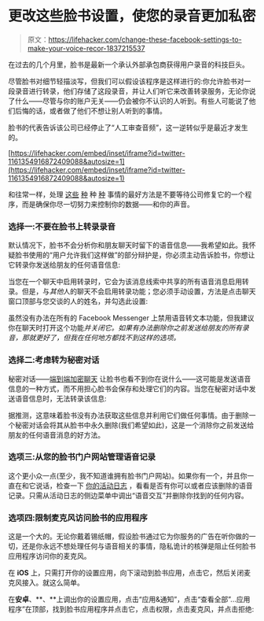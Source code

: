 # 更改这些脸书设置，使您的录音更加私密

> 原文：<https://lifehacker.com/change-these-facebook-settings-to-make-your-voice-recor-1837215537>

在过去的几个月里，脸书是最新一个承认外部承包商获得用户录音的科技巨头。



尽管脸书对细节轻描淡写，但我们可以假设该程序是这样进行的:你允许脸书对一段录音进行转录，他们存储了这段录音，并让人们听它来改善转录服务，无论你说了什么——尽管与你的账户无关——仍会被你不认识的人听到。有些人可能说了他们后悔的话，或者做了他们不想让别人听到的事情。

脸书的代表告诉该公司已经停止了“人工审查音频”，这一逆转似乎是最近才发生的。

 [https://lifehacker.com/embed/inset/iframe?id=twitter-1161354916872409088&autosize=1](https://lifehacker.com/embed/inset/iframe?id=twitter-1161354916872409088&autosize=1) 

和往常一样，处理 [这些](https://lifehacker.com/how-to-prevent-google-from-saving-your-voice-recordings-1834414389) [种](https://lifehacker.com/prevent-amazon-from-eavesdropping-on-your-alexa-convers-1833974108) 种 [种](https://lifehacker.com/microsoft-is-eavesdropping-on-your-skype-and-cortana-ac-1837028869) 事情的最好方法是不要等待公司修复它的一个程序，而是确保你尽一切努力来控制你的数据——和你的声音。

### 选择一:不要在脸书上转录录音

默认情况下，脸书不会分析你和朋友聊天时留下的语音信息——我希望如此。我怀疑脸书使用的“用户允许我们这样做”的部分辩护是，你必须主动告诉脸书，你想让它转录你发送给朋友的任何语音信息:

当您在一个聊天中启用转录时，它会为该消息线索中共享的所有语音消息启用转录。但是，与*其他*人的聊天不会启用转录功能；您必须手动设置，方法是点击聊天窗口顶部与您交谈的人的姓名，并勾选此设置:

虽然没有办法在所有的 Facebook Messenger 上禁用语音转文本功能，但我建议你在聊天时打开这个功能*并关闭它。如果有办法删除你之前发送给朋友的所有录音，那就更好了，但我在任何地方都找不到这样的选项。*

### 选择二:考虑转为秘密对话

秘密对话——[端到端加密聊天](https://www.facebook.com/help/messenger-app/1084673321594605/) 让脸书也看不到你在说什么——这可能是发送语音信息的一种方式，而不用担心脸书会保存和处理它们的内容。当您在秘密对话中发送语音信息时，无法转录该信息:

据推测，这意味着脸书没有办法获取这些信息并利用它们做任何事情。由于删除一个秘密对话会将其从脸书中永久删除(我们希望如此)，这是一个消除你之前发送给朋友的任何语音消息的好方法。

### 选项三:从您的脸书门户网站管理语音记录

这个更小众一点(至少，我不知道谁拥有脸书门户网站)。如果你有一个，并且你一直在和它说话，检查一下 [你的活动日志](https://lifehacker.com/how-to-delete-voice-recordings-with-alexa-google-assis-1836977240) ，看看是否有你可以或者应该删除的语音记录。只需从活动日志的侧边菜单中调出“语音交互”并删除你找到的任何内容。

### 选项四:限制麦克风访问脸书的应用程序

这是一个大的。无论你戴着锡纸帽，假设脸书通过它为你服务的广告在听你做的一切，还是你永远不想处理任何与语音相关的事情，隐私诡计的核弹是阻止任何脸书应用程序访问你的麦克风。

在 **iOS** 上，只需打开你的设置应用，向下滚动到脸书应用，点击它，然后关闭麦克风接入。就这么简单。

在**安卓**、**、**上调出你的设置应用，点击“应用&通知”，点击“查看全部”...应用程序”在顶部，找到脸书应用程序并点击它，点击权限，点击麦克风，并点击拒绝: